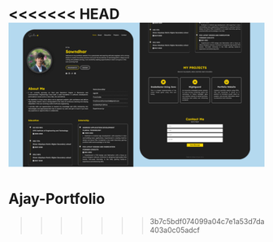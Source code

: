 <<<<<<< HEAD
![Preview Img](files/preview.png)
=======
# Ajay-Portfolio
>>>>>>> 3b7c5bdf074099a04c7e1a53d7da403a0c05adcf
